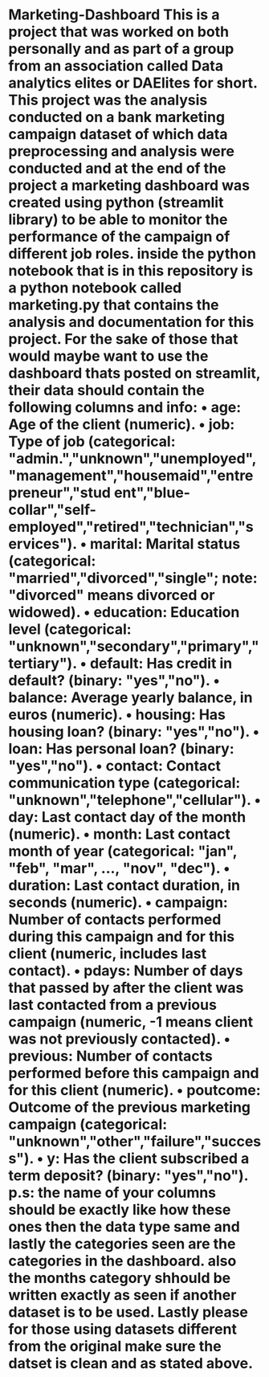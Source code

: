 # Marketing-Dashboard This is a project that was worked on both personally and as part of a group from an association called Data analytics elites or DAElites for short. This project was the analysis conducted on a bank marketing campaign dataset of which data preprocessing and analysis were conducted and at the end of the project a marketing dashboard was created using python (streamlit library) to be able to monitor the performance of the campaign of different job roles. inside the python notebook that is in this repository is a python notebook called marketing.py that contains the analysis and documentation for this project. For the sake of those that would maybe want to use the dashboard thats posted on streamlit, their data should contain the following columns and info: • age: Age of the client (numeric). • job: Type of job (categorical: "admin.","unknown","unemployed","management","housemaid","entrepreneur","stud ent","blue-collar","self-employed","retired","technician","services"). • marital: Marital status (categorical: "married","divorced","single"; note: "divorced" means divorced or widowed). • education: Education level (categorical: "unknown","secondary","primary","tertiary"). • default: Has credit in default? (binary: "yes","no"). • balance: Average yearly balance, in euros (numeric). • housing: Has housing loan? (binary: "yes","no"). • loan: Has personal loan? (binary: "yes","no"). • contact: Contact communication type (categorical: "unknown","telephone","cellular"). • day: Last contact day of the month (numeric). • month: Last contact month of year (categorical: "jan", "feb", "mar", ..., "nov", "dec"). • duration: Last contact duration, in seconds (numeric). • campaign: Number of contacts performed during this campaign and for this client (numeric, includes last contact). • pdays: Number of days that passed by after the client was last contacted from a previous campaign (numeric, -1 means client was not previously contacted). • previous: Number of contacts performed before this campaign and for this client (numeric). • poutcome: Outcome of the previous marketing campaign (categorical: "unknown","other","failure","success"). • y: Has the client subscribed a term deposit? (binary: "yes","no"). p.s: the name of your columns should be exactly like how these ones then the data type same and lastly the categories seen are the categories in the dashboard. also the months category shhould be written exactly as seen if another dataset is to be used. Lastly please for those using datasets different from the original make sure the datset is clean and as stated above.

